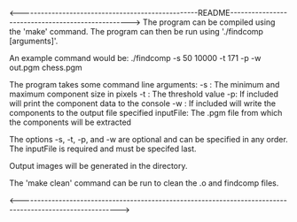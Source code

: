 <--------------------------------------------------README-------------------------------------------------->
The program can be compiled using the 'make' command.
The program can then be run using './findcomp [arguments]'.

An example command would be:
	./findcomp -s 50 10000 -t 171 -p -w out.pgm chess.pgm

The program takes some command line arguments:
-s <int> <int>: The minimum and maximum component size in pixels
-t <int>: The threshold value
-p: If included will print the component data to the console
-w <string>: If included will write the components to the output file specified
inputFile: The .pgm file from which the components will be extracted

The options -s, -t, -p, and -w are optional and can be specified in any order.
The inputFile is required and must be specifed last.

Output images will be generated in the directory.

The 'make clean' command can be run to clean the .o and findcomp files.

<---------------------------------------------------------------------------------------------------------->